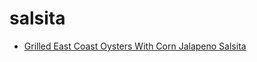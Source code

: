 # salsita

 * [Grilled East Coast Oysters With Corn Jalapeno Salsita](../index/g/grilled-east-coast-oysters-with-corn-jalapeno-salsita-358970.json)

